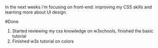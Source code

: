 In the next weeks i'm focusing on front-end: improving my CSS skills and learning more about UI design. 

#Done

1. Started reviewing my css knowledge on w3schools, finished the basic tutorial
2. Finished w3s tutorial on colors